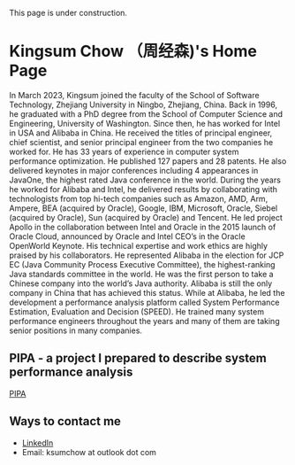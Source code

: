 This page is under construction.

# Kingsum Chow （周经森)'s Home Page

In March 2023, Kingsum joined the faculty of the School of Software Technology, Zhejiang University in Ningbo, Zhejiang, China.  Back in 1996, he graduated with a PhD degree from the School of Computer Science and Engineering, University of Washington. Since then, he has worked for Intel in USA and Alibaba in China. He received the titles of principal engineer, chief scientist, and senior principal engineer from the two companies he worked for. He has 33 years of experience in computer system performance optimization. He published 127 papers and 28 patents. He also delivered keynotes in major conferences including 4 appearances in JavaOne, the highest rated Java conference in the world. During the years he worked for Alibaba and Intel, he delivered results by collaborating with technologists from top hi-tech companies such as Amazon, AMD, Arm, Ampere, BEA (acquired by Oracle), Google, IBM, Microsoft, Oracle, Siebel (acquired by Oracle), Sun (acquired by Oracle) and Tencent. He led project Apollo in the collaboration between Intel and Oracle in the 2015 launch of Oracle Cloud, announced by Oracle and Intel CEO’s in the Oracle OpenWorld Keynote. His technical expertise and work ethics are highly praised by his collaborators. He represented Alibaba in the election for JCP EC (Java Community Process Executive Committee), the highest-ranking Java standards committee in the world. He was the first person to take a Chinese company into the world’s Java authority. Alibaba is still the only company in China that has achieved this status. While at Alibaba, he led the development a performance analysis platform called System Performance Estimation, Evaluation and Decision (SPEED). He trained many system performance engineers throughout the years and many of them are taking senior positions in many companies.

## PIPA - a project I prepared to describe system performance analysis
[PIPA](https://github.com/kingsum/PIPA/wiki)

## Ways to contact me
* [LinkedIn](https://www.linkedin.com/in/kingsumchow/)
* Email: ksumchow at outlook dot com

 

